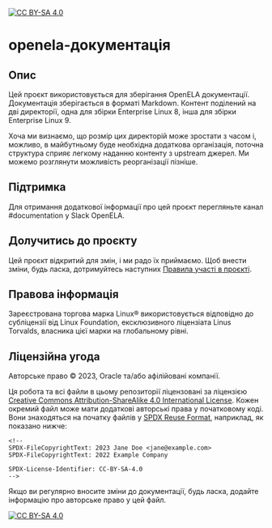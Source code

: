 [![CC BY-SA 4.0][cc-by-sa-shield]][cc-by-sa]

# openela-документація

## Опис

Цей проєкт використовується для зберігання OpenELA документації. Документація зберігається в форматі Markdown. Контент поділений на дві директорії, одна для збірки Enterprise Linux 8, інша для збірки Enterprise Linux 9.

Хоча ми визнаємо, що розмір цих директорій може зростати з часом і, можливо, в майбутньому буде необхідна додаткова організація, поточна структура сприяє легкому наданню контенту з upstream джерел. Ми можемо розглянути можливість реорганізації пізніше.

## Підтримка

Для отримання додаткової інформації про цей проєкт перегляньте канал #documentation у Slack OpenELA.

## Долучитись до проєкту

Цей проєкт відкритий для змін, і ми радо їх приймаємо.
Щоб внести зміни, будь ласка, дотримуйтесь наступних [Правила участі в проєкті](CONTRIBUTING.md).

## Правова інформація

Зареєстрована торгова марка Linux® використовується відповідно до субліцензії від Linux Foundation, ексклюзивного ліцензіата Linus Torvalds, власника цієї марки на глобальному рівні.

## Ліцензійна угода

<!-- Please update the list of major contributor to the project copyrights below -->

Авторське право © 2023, Oracle та/або афілійовані компанії.

Ця робота та всі файли в цьому репозиторії ліцензовані за ліцензією [Creative Commons Attribution-ShareAlike 4.0 International License][cc-by-sa]. Кожен окремий файл може мати додаткові авторські права у початковому коді. Вони знаходяться на початку файлів у [SPDX Reuse Format](https://reuse.software/spec/), наприклад, як показано нижче:

```
<!--
SPDX-FileCopyrightText: 2023 Jane Doe <jane@example.com>
SPDX-FileCopyrightText: 2022 Example Company

SPDX-License-Identifier: CC-BY-SA-4.0
-->

```

Якщо ви регулярно вносите зміни до документації, будь ласка, додайте інформацію про авторське право у цей файл.

[![CC BY-SA 4.0][cc-by-sa-image]][cc-by-sa]

[cc-by-sa]: http://creativecommons.org/licenses/by-sa/4.0/
[cc-by-sa-image]: https://licensebuttons.net/l/by-sa/4.0/88x31.png
[cc-by-sa-shield]: <[![CC BY-SA 4.0][cc-by-sa-image]][cc-by-sa]>
